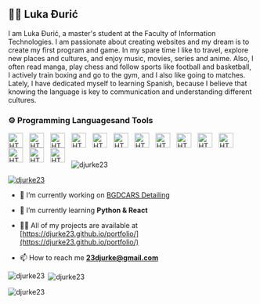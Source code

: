 ## 🧑‍💻 Luka Đurić 

I am Luka Đurić, a master's student at the Faculty of Information Technologies. I am passionate about creating websites and my dream is to create my first program and game. In my spare time I like to travel, explore new places and cultures, and enjoy music, movies, series and anime. Also, I often read manga, play chess and follow sports like football and basketball, I actively train boxing and go to the gym, and I also like going to matches. Lately, I have dedicated myself to learning Spanish, because I believe that knowing the language is key to communication and understanding different cultures.


### ⚙️ Programming Languages ​​and Tools

<img align="left" alt="HTML" width="30px" style="padding-right:10px;" src="https://cdn.jsdelivr.net/gh/devicons/devicon@latest/icons/html5/html5-original-wordmark.svg" />
<img align="left" alt="HTML" width="30px" style="padding-right:10px;" src="https://cdn.jsdelivr.net/gh/devicons/devicon@latest/icons/css3/css3-original-wordmark.svg" />
<img align="left" alt="HTML" width="30px" style="padding-right:10px;" src="https://cdn.jsdelivr.net/gh/devicons/devicon@latest/icons/javascript/javascript-original.svg"/>
<img align="left" alt="HTML" width="30px" style="padding-right:10px;" src="https://cdn.jsdelivr.net/gh/devicons/devicon@latest/icons/bootstrap/bootstrap-original-wordmark.svg"/>
<img align="left" alt="HTML" width="30px" style="padding-right:10px;" src="https://cdn.jsdelivr.net/gh/devicons/devicon@latest/icons/jquery/jquery-original-wordmark.svg"/>
<img align="left" alt="HTML" width="30px" style="padding-right:10px;" src="https://cdn.jsdelivr.net/gh/devicons/devicon@latest/icons/wordpress/wordpress-original.svg"
/>
<img align="left" alt="HTML" width="30px" style="padding-right:10px;" src="https://cdn.jsdelivr.net/gh/devicons/devicon@latest/icons/php/php-original.svg"/>

<img align="left" alt="HTML" width="30px" style="padding-right:10px;" src="https://cdn.jsdelivr.net/gh/devicons/devicon@latest/icons/figma/figma-original.svg"/>
<img align="left" alt="HTML" width="30px" style="padding-right:10px;" src="https://cdn.jsdelivr.net/gh/devicons/devicon@latest/icons/canva/canva-original.svg"/>

<img align="left" alt="HTML" width="30px" style="padding-right:10px;" src="https://cdn.jsdelivr.net/gh/devicons/devicon@latest/icons/photoshop/photoshop-original.svg"/>
<img align="left" alt="HTML" width="30px" style="padding-right:10px;" src="https://cdn.jsdelivr.net/gh/devicons/devicon@latest/icons/aftereffects/aftereffects-original.svg"/>
<img align="left" alt="HTML" width="30px" style="padding-right:10px;" src="https://cdn.jsdelivr.net/gh/devicons/devicon@latest/icons/premierepro/premierepro-plain.svg"/>
<img align="left" alt="HTML" width="30px" style="padding-right:10px;" src="https://cdn.jsdelivr.net/gh/devicons/devicon@latest/icons/illustrator/illustrator-plain.svg"/>
<img align="left" alt="HTML" width="30px" style="padding-right:10px;" src="https://cdn.jsdelivr.net/gh/devicons/devicon@latest/icons/xd/xd-original.svg"/>

<br />

#



<p align="left"> <img src="https://komarev.com/ghpvc/?username=djurke23&label=Profile%20views&color=0e75b6&style=flat" alt="djurke23" /> </p>

<p align="left"> <a href="https://github.com/ryo-ma/github-profile-trophy"><img src="https://github-profile-trophy.vercel.app/?username=djurke23" alt="djurke23" /></a> </p>

- 🔭 I’m currently working on [BGDCARS Detailing]([(https://djurke23.github.io/bgdcarsdetailing/)])

- 🌱 I’m currently learning **Python & React**

- 👨‍💻 All of my projects are available at [https://djurke23.github.io/portfolio/](https://djurke23.github.io/portfolio/)

- 📫 How to reach me **23djurke@gmail.com**



<p><img align="left" src="https://github-readme-stats.vercel.app/api/top-langs?username=djurke23&show_icons=true&locale=en&layout=compact" alt="djurke23" /></p>

<p>&nbsp;<img align="center" src="https://github-readme-stats.vercel.app/api?username=djurke23&show_icons=true&locale=en" alt="djurke23" /></p>

<p><img align="center" src="https://github-readme-streak-stats.herokuapp.com/?user=djurke23&" alt="djurke23" /></p>
